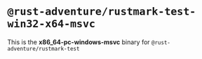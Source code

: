 # `@rust-adventure/rustmark-test-win32-x64-msvc`

This is the **x86_64-pc-windows-msvc** binary for `@rust-adventure/rustmark-test`
